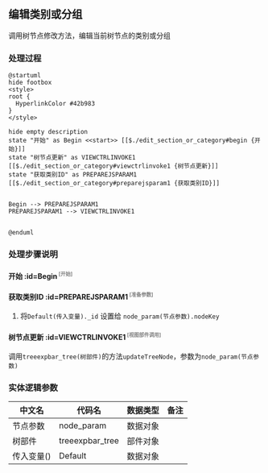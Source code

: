 ## 编辑类别或分组 <!-- {docsify-ignore-all} -->

   调用树节点修改方法，编辑当前树节点的类别或分组

### 处理过程

```plantuml
@startuml
hide footbox
<style>
root {
  HyperlinkColor #42b983
}
</style>

hide empty description
state "开始" as Begin <<start>> [[$./edit_section_or_category#begin {开始}]]
state "树节点更新" as VIEWCTRLINVOKE1  [[$./edit_section_or_category#viewctrlinvoke1 {树节点更新}]]
state "获取类别ID" as PREPAREJSPARAM1  [[$./edit_section_or_category#preparejsparam1 {获取类别ID}]]


Begin --> PREPAREJSPARAM1
PREPAREJSPARAM1 --> VIEWCTRLINVOKE1


@enduml
```


### 处理步骤说明

#### 开始 :id=Begin<sup class="footnote-symbol"> <font color=gray size=1>[开始]</font></sup>




#### 获取类别ID :id=PREPAREJSPARAM1<sup class="footnote-symbol"> <font color=gray size=1>[准备参数]</font></sup>



1. 将`Default(传入变量)._id` 设置给  `node_param(节点参数).nodeKey`

#### 树节点更新 :id=VIEWCTRLINVOKE1<sup class="footnote-symbol"> <font color=gray size=1>[视图部件调用]</font></sup>



调用`treeexpbar_tree(树部件)`的方法`updateTreeNode`，参数为`node_param(节点参数)`


### 实体逻辑参数

|    中文名   |    代码名    |  数据类型      |备注 |
| --------| --------| --------  | --------   |
|节点参数|node_param|数据对象||
|树部件|treeexpbar_tree|部件对象||
|传入变量(<i class="fa fa-check"/></i>)|Default|数据对象||
